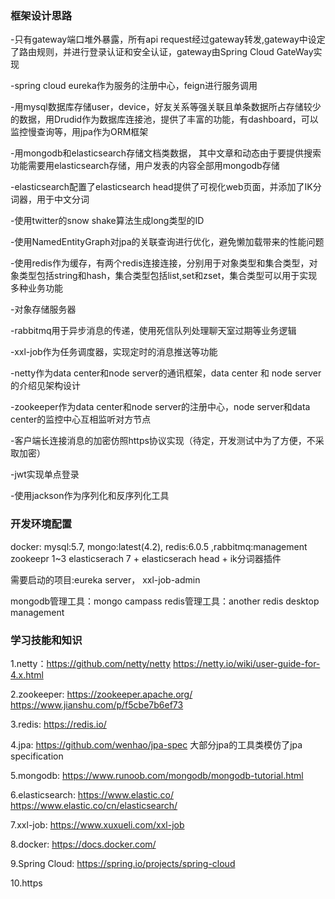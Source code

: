 ### 框架设计思路

-只有gateway端口堆外暴露，所有api request经过gateway转发,gateway中设定了路由规则，并进行登录认证和安全认证，gateway由Spring Cloud GateWay实现

-spring cloud eureka作为服务的注册中心，feign进行服务调用

-用mysql数据库存储user，device，好友关系等强关联且单条数据所占存储较少的数据，用Drudid作为数据库连接池，提供了丰富的功能，有dashboard，可以监控慢查询等，用jpa作为ORM框架

-用mongodb和elasticsearch存储文档类数据， 其中文章和动态由于要提供搜索功能需要用elasticsearch存储，用户发表的内容全部用mongodb存储

-elasticsearch配置了elasticsearch head提供了可视化web页面，并添加了IK分词器，用于中文分词

-使用twitter的snow shake算法生成long类型的ID

-使用NamedEntityGraph对jpa的关联查询进行优化，避免懒加载带来的性能问题

-使用redis作为缓存，有两个redis连接连接，分别用于对象类型和集合类型，对象类型包括string和hash，集合类型包括list,set和zset，集合类型可以用于实现多种业务功能

-对象存储服务器

-rabbitmq用于异步消息的传递，使用死信队列处理聊天室过期等业务逻辑

-xxl-job作为任务调度器，实现定时的消息推送等功能

-netty作为data center和node server的通讯框架，data center 和 node server的介绍见架构设计

-zookeeper作为data center和node server的注册中心，node server和data center的监控中心互相监听对方节点

-客户端长连接消息的加密仿照https协议实现（待定，开发测试中为了方便，不采取加密）

-jwt实现单点登录

-使用jackson作为序列化和反序列化工具



### 开发环境配置
docker: mysql:5.7, mongo:latest(4.2), redis:6.0.5 ,rabbitmq:management
zookeepr 1~3
elasticserach 7 + elasticserach head + ik分词器插件

需要启动的项目:eureka server， xxl-job-admin

mongodb管理工具：mongo campass
redis管理工具：another redis desktop management



### 学习技能和知识
1.netty：https://github.com/netty/netty https://netty.io/wiki/user-guide-for-4.x.html

2.zookeeper: https://zookeeper.apache.org/ https://www.jianshu.com/p/f5cbe7b6ef73

3.redis: https://redis.io/

4.jpa: https://github.com/wenhao/jpa-spec 大部分jpa的工具类模仿了jpa specification

5.mongodb: https://www.runoob.com/mongodb/mongodb-tutorial.html

6.elasticsearch: https://www.elastic.co/ https://www.elastic.co/cn/elasticsearch/

7.xxl-job: https://www.xuxueli.com/xxl-job

8.docker: https://docs.docker.com/

9.Spring Cloud: https://spring.io/projects/spring-cloud

10.https
